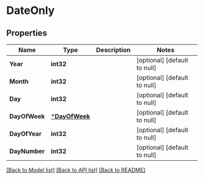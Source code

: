 # DateOnly

## Properties
Name | Type | Description | Notes
------------ | ------------- | ------------- | -------------
**Year** | **int32** |  | [optional] [default to null]
**Month** | **int32** |  | [optional] [default to null]
**Day** | **int32** |  | [optional] [default to null]
**DayOfWeek** | [***DayOfWeek**](DayOfWeek.md) |  | [optional] [default to null]
**DayOfYear** | **int32** |  | [optional] [default to null]
**DayNumber** | **int32** |  | [optional] [default to null]

[[Back to Model list]](../README.md#documentation-for-models) [[Back to API list]](../README.md#documentation-for-api-endpoints) [[Back to README]](../README.md)

